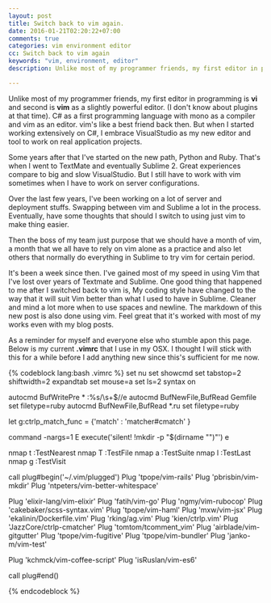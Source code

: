 ```yaml
---
layout: post
title: Switch back to vim again.
date: 2016-01-21T02:20:22+07:00
comments: true
categories: vim environment editor
cc: Switch back to vim again
keywords: "vim, environment, editor"
description: Unlike most of my programmer friends, my first editor in programming is vi and second is vim as a slightly powerful editor. (I don't know about plugins at that time). C# as a first programming language with mono as a compiler and vim as an editor. vim's like a best friend back then. But when I started working extensively on C#, I embrace VisualStudio as my new editor and tool to work on real application projects.

---
```


Unlike most of my programmer friends, my first editor in programming is **vi** and
second is **vim** as a slightly powerful editor. (I don't know about plugins at that
time). C# as a first programming language with mono as a compiler and vim as an editor.
vim's like a best friend back then. But when I started working extensively on C#,
I embrace VisualStudio as my new editor and tool to work on real application projects.

Some years after that I've started on the new path, Python and Ruby. That's when I went
to TextMate and eventually Sublime 2. Great experiences compare to big and slow
VisualStudio. But I still have to work with vim sometimes when I have to work on
server configurations.

Over the last few years, I've been working on a lot of server and deployment stuffs.
Swapping between vim and Sublime a lot in the process. Eventually, have some thoughts
that should I switch to using just vim to make thing easier.

Then the boss of my team just purpose that we should have a month of vim, a month that
we all have to rely on vim alone as a practice and also let others that normally do
everything in Sublime to try vim for certain period.

It's been a week since then. I've gained most of my speed in using Vim that I've
lost over years of Textmate and Sublime. One good thing that happened to me after I
switched back to vim is, My coding style have changed to the way that it will suit Vim
better than what I used to have in Sublime. Cleaner and mind a lot more when to use
spaces and newline. The markdown of this new post is also done using vim. Feel great
that it's worked with most of my works even with my blog posts.

As a reminder for myself and everyone else who stumble apon this page. Below is
my current **.vimrc** that I use in my OSX. I thought I will stick with this for a while
before I add anything new since this's sufficient for me now.

{% codeblock lang:bash .vimrc %}
set nu
set showcmd
set tabstop=2 shiftwidth=2 expandtab
set mouse=a
set ls=2
syntax on

autocmd BufWritePre * :%s/\s\+$//e
autocmd BufNewFile,BufRead Gemfile set filetype=ruby
autocmd BufNewFile,BufRead *.ru set filetype=ruby

let g:ctrlp_match_func = {'match' : 'matcher#cmatch' }

command -nargs=1 E execute('silent! !mkdir -p "$(dirname "<args>")"') <Bar> e <args>

nmap <silent> <leader>t :TestNearest<CR>
nmap <silent> <leader>T :TestFile<CR>
nmap <silent> <leader>a :TestSuite<CR>
nmap <silent> <leader>l :TestLast<CR>
nmap <silent> <leader>g :TestVisit<CR>


call plug#begin('~/.vim/plugged')
Plug 'tpope/vim-rails'
Plug 'pbrisbin/vim-mkdir'
Plug 'ntpeters/vim-better-whitespace'

Plug 'elixir-lang/vim-elixir'
Plug 'fatih/vim-go'
Plug 'ngmy/vim-rubocop'
Plug 'cakebaker/scss-syntax.vim'
Plug 'tpope/vim-haml'
Plug 'mxw/vim-jsx'
Plug 'ekalinin/Dockerfile.vim'
Plug 'rking/ag.vim'
Plug 'kien/ctrlp.vim'
Plug 'JazzCore/ctrlp-cmatcher'
Plug 'tomtom/tcomment_vim'
Plug 'airblade/vim-gitgutter'
Plug 'tpope/vim-fugitive'
Plug 'tpope/vim-bundler'
Plug 'janko-m/vim-test'

Plug 'kchmck/vim-coffee-script'
Plug 'isRuslan/vim-es6'

call plug#end()


{% endcodeblock %}
